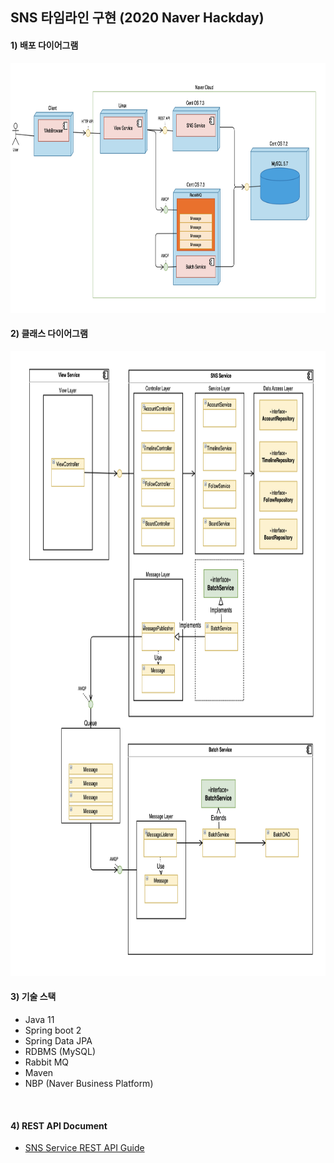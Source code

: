 ## SNS 타임라인 구현  (2020 Naver Hackday)

####  1) 배포 다이어그램

<img width="800" height="400" src="./readme-img/img1.png" alt="img1" />

<br>

####  2) 클래스 다이어그램

<img width="800" height="1000" src="./readme-img/img2.png" alt="img2" />

####  3) 기술 스택

- Java 11
- Spring boot 2
- Spring Data JPA
- RDBMS (MySQL)
- Rabbit MQ
- Maven
- NBP (Naver Business Platform)

<br>

####  4) REST API Document

- [SNS Service REST API Guide](https://hongchan2.github.io/sns-api-docs/)

<br>

